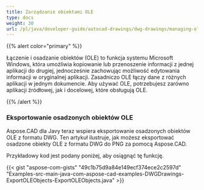 ```yaml
---
title: Zarządzanie obiektami OLE
type: docs
weight: 30
url: /pl/java/developer-guide/autocad-drawings/dwg-drawings/managing-ole-objects/
---
```


{{% alert color="primary" %}} 

Łączenie i osadzanie obiektów (OLE) to funkcja systemu Microsoft Windows, która umożliwia kopiowanie lub przenoszenie informacji z jednej aplikacji do drugiej, jednocześnie zachowując możliwość edytowania informacji w oryginalnej aplikacji. Zasadniczo OLE łączy dane z różnych aplikacji w jednym dokumencie. Aby używać OLE, potrzebujesz zarówno aplikacji źródłowej, jak i docelowej, które obsługują OLE.

{{% /alert %}} 
### **Eksportowanie osadzonych obiektów OLE**
Aspose.CAD dla Javy teraz wspiera eksportowanie osadzonych obiektów OLE z formatu DWG. Ten artykuł ilustruje, jak możesz eksportować osadzone obiekty OLE z formatu DWG do PNG za pomocą Aspose.CAD.

Przykładowy kod jest podany poniżej, aby osiągnąć tę funkcję.

{{< gist "aspose-com-gists" "49c1b75d9a84e149ecf374ece2c2597d" "Examples-src-main-java-com-aspose-cad-examples-DWGDrawings-ExportOLEObjects-ExportOLEObjects.java" >}}
